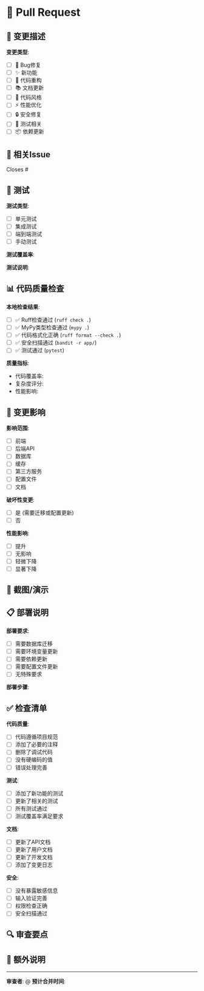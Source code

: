 # 🚀 Pull Request

## 📝 变更描述

<!-- 详细描述此PR的变更内容 -->

**变更类型**:
- [ ] 🐛 Bug修复
- [ ] ✨ 新功能
- [ ] 🔧 代码重构
- [ ] 📚 文档更新
- [ ] 🎨 代码风格
- [ ] ⚡ 性能优化
- [ ] 🔒 安全修复
- [ ] 🧪 测试相关
- [ ] 📦 依赖更新

## 🔗 相关Issue

Closes #<!-- Issue编号 -->

## 🧪 测试

**测试类型**:
- [ ] 单元测试
- [ ] 集成测试
- [ ] 端到端测试
- [ ] 手动测试

**测试覆盖率**: <!-- 如果适用 -->

**测试说明**:
<!-- 描述如何测试这些变更 -->

## 📊 代码质量检查

**本地检查结果**:
- [ ] ✅ Ruff检查通过 (`ruff check .`)
- [ ] ✅ MyPy类型检查通过 (`mypy .`)
- [ ] ✅ 代码格式化正确 (`ruff format --check .`)
- [ ] ✅ 安全扫描通过 (`bandit -r app/`)
- [ ] ✅ 测试通过 (`pytest`)

**质量指标**:
- 代码覆盖率: <!-- 百分比 -->
- 复杂度评分: <!-- 如果适用 -->
- 性能影响: <!-- 如果适用 -->

## 🔄 变更影响

**影响范围**:
- [ ] 前端
- [ ] 后端API
- [ ] 数据库
- [ ] 缓存
- [ ] 第三方服务
- [ ] 配置文件
- [ ] 文档

**破坏性变更**:
- [ ] 是 (需要迁移或配置更新)
- [ ] 否

**性能影响**:
- [ ] 提升
- [ ] 无影响
- [ ] 轻微下降
- [ ] 显著下降

## 📸 截图/演示

<!-- 如果是UI变更，请提供截图或GIF -->

## 📋 部署说明

**部署要求**:
- [ ] 需要数据库迁移
- [ ] 需要环境变量更新
- [ ] 需要依赖更新
- [ ] 需要配置文件更新
- [ ] 无特殊要求

**部署步骤**:
<!-- 如果有特殊部署要求，请详细说明 -->

## ✅ 检查清单

**代码质量**:
- [ ] 代码遵循项目规范
- [ ] 添加了必要的注释
- [ ] 删除了调试代码
- [ ] 没有硬编码的值
- [ ] 错误处理完善

**测试**:
- [ ] 添加了新功能的测试
- [ ] 更新了相关的测试
- [ ] 所有测试通过
- [ ] 测试覆盖率满足要求

**文档**:
- [ ] 更新了API文档
- [ ] 更新了用户文档
- [ ] 更新了开发文档
- [ ] 添加了变更日志

**安全**:
- [ ] 没有暴露敏感信息
- [ ] 输入验证完善
- [ ] 权限检查正确
- [ ] 安全扫描通过

## 🔍 审查要点

<!-- 提醒审查者重点关注的地方 -->

## 📝 额外说明

<!-- 任何其他需要说明的内容 -->

---

**审查者**: @<!-- 指定审查者 -->
**预计合并时间**: <!-- 如果有时间要求 -->
